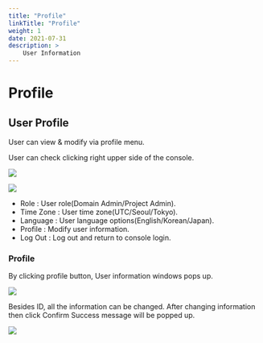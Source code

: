```yaml
---
title: "Profile"
linkTitle: "Profile"
weight: 1
date: 2021-07-31
description: >
    User Information
---
```


# Profile

## User Profile

User can view & modify via profile menu.

User can check clicking right upper side of the console.

![](/docs/using_spaceone_console/admin_guide/etc/profile_img/profile_img_01.png)

![](/docs/using_spaceone_console/admin_guide/etc/profile_img/profile_img_02.png)

* Role : User role\(Domain Admin/Project Admin\). 
* Time Zone : User time zone\(UTC/Seoul/Tokyo\). 
* Language : User language options\(English/Korean/Japan\). 
* Profile : Modify user information. 
* Log Out : Log out and return to console login.



### Profile

By clicking profile button, User information windows pops up.

![](/docs/using_spaceone_console/admin_guide/etc/profile_img/profile_img_03.png)

Besides ID, all the information can be changed. After changing information then click Confirm Success message will be popped up.

![](/docs/using_spaceone_console/admin_guide/etc/profile_img/profile_img_04.png)

